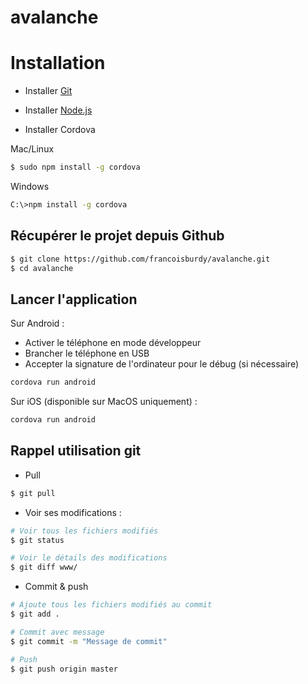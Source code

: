 # avalanche

# Installation

* Installer [Git](https://git-scm.com/downloads)

* Installer [Node.js](https://nodejs.org)

* Installer Cordova

Mac/Linux

```sh
$ sudo npm install -g cordova
```

Windows

```sh
C:\>npm install -g cordova
```

## Récupérer le projet depuis Github

```sh
$ git clone https://github.com/francoisburdy/avalanche.git
$ cd avalanche
```
## Lancer l'application

Sur Android :

* Activer le téléphone en mode développeur
* Brancher le téléphone en USB
* Accepter la signature de l'ordinateur pour le débug (si nécessaire)

```sh
cordova run android
```

Sur iOS (disponible sur MacOS uniquement) :

```sh
cordova run android
```

## Rappel utilisation git

* Pull

```sh
$ git pull
```

* Voir ses modifications : 

```sh
# Voir tous les fichiers modifiés
$ git status

# Voir le détails des modifications
$ git diff www/
```

* Commit & push

```sh
# Ajoute tous les fichiers modifiés au commit
$ git add .

# Commit avec message
$ git commit -m "Message de commit"

# Push
$ git push origin master

```



